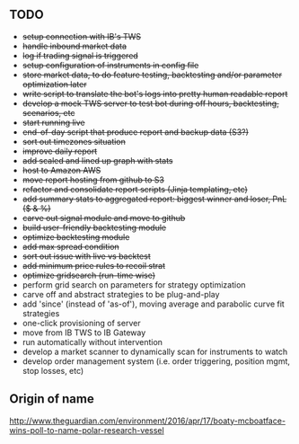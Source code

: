 
## TODO
* ~~setup connection with IB's TWS~~
* ~~handle inbound market data~~
* ~~log if trading signal is triggered~~
* ~~setup configuration of instruments in config file~~
* ~~store market data, to do feature testing, backtesting and/or parameter optimization later~~
* ~~write script to translate the bot's logs into pretty human readable report~~
* ~~develop a mock TWS server to test bot during off hours, backtesting, scenarios, etc~~
* ~~start running live~~
* ~~end-of-day script that produce report and backup data (S3?)~~
* ~~sort out timezones situation~~
* ~~improve daily report~~
* ~~add scaled and lined up graph with stats~~
* ~~host to Amazon AWS~~
* ~~move report hosting from github to S3~~
* ~~refactor and consolidate report scripts (Jinja templating, etc)~~
* ~~add summary stats to aggregated report: biggest winner and loser, PnL ($ & %)~~
* ~~carve out signal module and move to github~~
* ~~build user-friendly backtesting module~~
* ~~optimize backtesting module~~
* ~~add max spread condition~~
* ~~sort out issue with live vs backtest~~
* ~~add minimum price rules to recoil strat~~
* ~~optimize gridsearch (run-time wise)~~
* perform grid search on parameters for strategy optimization
* carve off and abstract strategies to be plug-and-play
* add 'since' (instead of 'as-of'), moving average and parabolic curve fit strategies
* one-click provisioning of server
* move from IB TWS to IB Gateway
* run automatically without intervention
* develop a market scanner to dynamically scan for instruments to watch
* develop order management system (i.e. order triggering, position mgmt, stop losses, etc)

## Origin of name

http://www.theguardian.com/environment/2016/apr/17/boaty-mcboatface-wins-poll-to-name-polar-research-vessel

